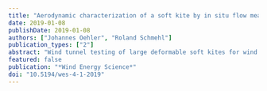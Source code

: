 ```yaml
---
title: "Aerodynamic characterization of a soft kite by in situ flow measurement"
date: 2019-01-08
publishDate: 2019-01-08
authors: ["Johannes Oehler", "Roland Schmehl"]
publication_types: ["2"]
abstract: "Wind tunnel testing of large deformable soft kites for wind energy conversion is expensive and in many cases practically not feasible. Computational simulation of the coupled fluid–structure interaction problem is scientifically challenging and of limited practical use for aerodynamic characterization. In this paper we present a novel experimental method for aerodynamic characterization of flexible membrane kites by in situ measurement of the relative flow, while performing complex flight maneuvers. We find that the measured aerodynamic coefficients agree well with the values that are currently used for flight simulation of soft kites. For flight operation in crosswind maneuvers during which the traction force is kept constant, the angle of attack is inversely related to the relative flow velocity. For entire pumping cycles, the measurements show considerable variations in the aerodynamic coefficients, while the angle of attack of the kite varies only in a narrow range. This finding questions the commonly used representation of aerodynamic coefficients as sole functions of the angle of attack and stresses the importance of aeroelastic deformation for this type of wing. Considering the effect of the power setting (identical to the trim) solely as a rigid-body pitch rotation does not adequately describe the aero-structural behavior of the kite. We show that the aerodynamic coefficients vary as functions of the power setting (trim) of the kite, the steering commands and the flight direction."
featured: false
publication: "*Wind Energy Science*"
doi: "10.5194/wes-4-1-2019"
---
```


